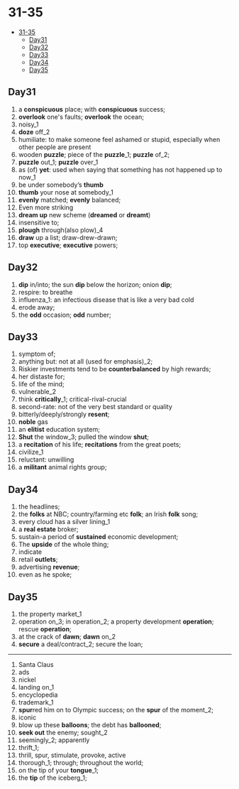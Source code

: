 # 31-35

- [31-35](#31-35)
  - [Day31](#day31)
  - [Day32](#day32)
  - [Day33](#day33)
  - [Day34](#day34)
  - [Day35](#day35)

## Day31

1. a **conspicuous** place; with **conspicuous** success;
2. **overlook** one's faults; **overlook** the ocean;
3. noisy_1
4. **doze** off_2
5. humiliate: to make someone feel ashamed or stupid, especially when other people are present
6. wooden **puzzle**; piece of the **puzzle**_1; **puzzle** of_2;
7. **puzzle** out_1; **puzzle** over_1
8. as (of) **yet**: used when saying that something has not happened up to now_1
9. be under somebody’s **thumb**
10. **thumb** your nose at somebody_1
11. **evenly** matched; **evenly** balanced;
12. Even more striking
13. **dream up** new scheme (**dreamed** or **dreamt**)
14. insensitive to;
15. **plough** through(also plow)_4
16. **draw** up a list; draw-drew-drawn;
17. top **executive**; **executive** powers;

## Day32

1. **dip** in/into;  the sun **dip** below the horizon; onion **dip**;
2. respire: to breathe
3. influenza_1: an infectious disease that is like a very bad cold
4. erode away;
5. the **odd** occasion; **odd** number;

## Day33

1. symptom of;
2. anything but: not at all (used for emphasis)_2;
3. Riskier investments tend to be **counterbalanced** by high rewards;
4. her distaste for;
5. life of the mind;
6. vulnerable_2
7. think **critically**_1; critical-rival-crucial
8. second-rate: not of the very best standard or quality
9. bitterly/deeply/strongly **resent**;
10. **noble** gas
11. an **elitist** education system;
12. **Shut** the window_3;  pulled the window **shut**;
13. a **recitation** of his life; **recitations** from the great poets;
14. civilize_1
15. reluctant: unwilling
16. a **militant** animal rights group;

## Day34

1. the headlines;
2. the **folks** at NBC; country/farming etc **folk**; an Irish **folk** song;
3. every cloud has a silver lining_1
4. a **real estate** broker;
5. sustain-a period of **sustained** economic development;
6. The **upside** of the whole thing;
7. indicate
8. retail **outlets**;
9. advertising **revenue**;
10. even as he spoke;

## Day35

1. the property market_1
2. operation on_3; in operation_2; a property development **operation**; rescue **operation**;
3. at the crack of **dawn**; **dawn** on_2
4. **secure** a deal/contract_2; secure the loan;

---

1. Santa Claus
2. ads
3. nickel
4. landing on_1
5. encyclopedia
6. trademark_1
7. **spur**red him on to Olympic success; on the **spur** of the moment_2;
8. iconic
9. blow up these **balloons**; the debt has **ballooned**;
10. **seek out** the enemy; sought_2
11. seemingly_2; apparently
12. thrift_1;
13. thrill, spur, stimulate, provoke, active
14. thorough_1; through; throughout the world;
15. on the tip of your **tongue**_1;
16. the **tip** of the iceberg_1;

